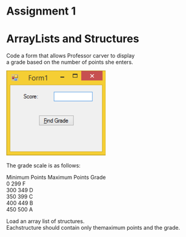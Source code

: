 ﻿# Assignment 1  
# ArrayLists and Structures  
  
Code a form that allows Professor carver to display  
a grade based on the number of points she enters.  
  
  
![Alt text](ImageForReadME.png?raw=true "Image for an assignment")  
  
The grade scale is as follows:  
  
Minimum Points  Maximum Points        Grade  
	0		299		F  
	300		349		D  
	350		399		C  
	400		449		B  
	450		500		A  
  
Load an array list of structures.  
Eachstructure should contain only themaximum points and the grade.	
